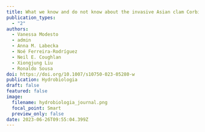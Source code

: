 ```yaml
---
title: What we know and do not know about the invasive Asian clam Corbicula fluminea
publication_types:
  - "2"
authors:
  - Vanessa Modesto
  - admin
  - Anna M. Labecka
  - Noé Ferreira-Rodríguez
  - Neil E. Coughlan
  - Xiongjung Liu
  - Ronaldo Sousa
doi: https://doi.org/10.1007/s10750-023-05280-w
publication: Hydrobiologia
draft: false
featured: false
image:
  filename: hydrobiologia_journal.png
  focal_point: Smart
  preview_only: false
date: 2023-06-26T09:55:04.399Z
---
```

